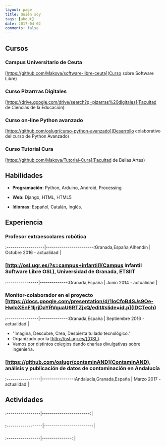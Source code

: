 ```yaml
---
layout: page
title: Quién soy
tags: [about]
date: 2017-04-02
comments: false
---
```


## Cursos

### Campus Universitario de Ceuta

[https://github.com/Makova/software-libre-ceuta](Curso sobre Software Libre)

### Curso Pizarrras Digitales

[https://drive.google.com/drive/search?q=pizarras%20digitales](Facultad de Ciencias de la Educación)

### Curso on-line Python avanzado

[https://github.com/oslugr/curso-python-avanzado](Desarrollo colaborativo del curso de Python Avanzado)

### Curso Tutorial Cura

[https://github.com/Makova/Tutorial-Cura](Facultad de Bellas Artes)



## Habilidades

* __Programación:__ Python, Arduino, Android, Processing

* __Web:__ Django, HTML, HTML5

* __Idiomas:__ Español, Catalán, Inglés.


## Experiencia

### Profesor extraescolares robótica
:-------------------|------------------------:Granada,España,Alhendín | Octubre 2016 - actualidad
| 

### [http://osl.ugr.es/?s=campus+infantil](Campus Infantil Software Libre OSL), Universidad de Granada, ETSIIT

:----------------|--------------:Granada,España | Junio 2014 - actualidad
|


### Monitor-colaborador en el proyecto [https://docs.google.com/presentation/d/1IoCfoB4SJs9Oe-HwloXEnF1ljrjDaYRVquaU6RTZjxQ/edit#slide=id.p](IDCTech)

:----------------|--------------:Granada,España | Septiembre 2016 - actualidad
|


   * "Imagina, Descubre, Crea, Despierta tu lado tecnológico."
   * Organizado por la [http://osl.ugr.es/](OSL).
   * Vamos por distintos colegios dando charlas divulgativas sobre ingeniería.
   
   
### [https://github.com/oslugr/contaminAND](ContaminAND), análisis y publicación de datos de contaminación en Andalucía

:-----------------|----------------:Andalucía,Granada,España | Marzo 2017 - actualidad
|



## Actividades 

### 

:-----------------|------------------------:
                  | 


### 

:------------------|------------------------:
                   |

### 

:-----------------|---------------:
                  | 

